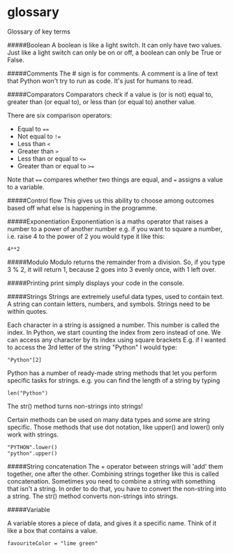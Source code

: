 # glossary
Glossary of key terms

#####Boolean
A boolean is like a light switch. It can only have two values. Just like a light switch can only be on or off, a boolean can only be True or False.

#####Comments
The # sign is for comments. A comment is a line of text that Python won't try to run as code. It's just for humans to read.

#####Comparators 
Comparators check if a value is (or is not) equal to, greater than (or equal to), or less than (or equal to) another value.

There are six comparison operators:

* Equal to ```==```
* Not equal to ```!=```
* Less than ```<```
* Greater than ```>```
* Less than or equal to ```<=```
* Greater than or equal to ```>=```


Note that ```==``` compares whether two things are equal, and ```=``` assigns a value to a variable.

#####Control flow 
This gives us this ability to choose among outcomes based off what else is happening in the programme.



#####Exponentiation
Exponentiation is a maths operator that raises a number to a power of another number e.g. if you want to square a number, i.e. raise 4 to the power of 2 you would type it like this:
```
4**2
```

#####Modulo
Modulo returns the remainder from a division. So, if you type 3 % 2, it will return 1, because 2 goes into 3 evenly once, with 1 left over.


#####Printing
print simply displays your code in the console.


#####Strings
Strings are extremely useful data types, used to contain text. A string can contain letters, numbers, and symbols. Strings need to be within quotes.

Each character in a string is assigned a number. This number is called the index. In Python, we start counting the index from zero instead of one. We can access any character by its index using square brackets E.g. if I wanted to access the 3rd letter of the string "Python" I would type:
```
"Python"[2]
```

Python has a number of ready-made string methods that let you perform specific tasks for strings. e.g. you can find the length of a string by typing 
```
len("Python")
```

The str() method turns non-strings into strings! 

Certain methods can be used on many data types and some are string specific. Those methods that use dot notation, like upper() and lower() only work with strings.

```
"PYTHON".lower()
"python".upper()
```
#####String concatenation 
The + operator between strings will 'add' them together, one after the other. Combining strings together like this is called concatenation. Sometimes you need to combine a string with something that isn't a string. In order to do that, you have to convert the non-string into a string. The str() method converts non-strings into strings. 

#####Variable

A variable stores a piece of data, and gives it a specific name. Think of it like a box that contains a value. 
```
favouriteColor = "lime green"
```

